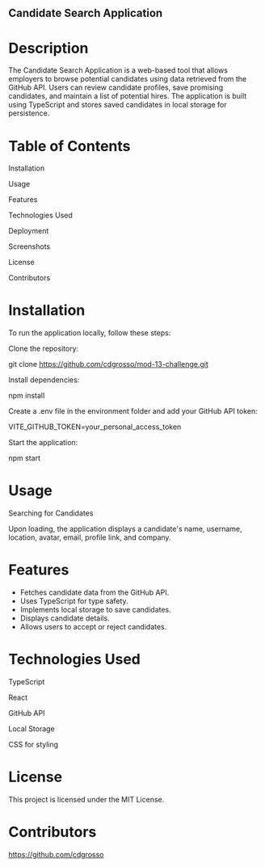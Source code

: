 
## Candidate Search Application

# Description

The Candidate Search Application is a web-based tool that allows employers to browse potential candidates using data retrieved from the GitHub API. Users can review candidate profiles, save promising candidates, and maintain a list of potential hires. The application is built using TypeScript and stores saved candidates in local storage for persistence.

# Table of Contents

Installation

Usage

Features

Technologies Used

Deployment

Screenshots

License

Contributors

# Installation

To run the application locally, follow these steps:

Clone the repository:

git clone https://github.com/cdgrosso/mod-13-challenge.git

Install dependencies:

npm install

Create a .env file in the environment folder and add your GitHub API token:

VITE_GITHUB_TOKEN=your_personal_access_token

Start the application:

npm start

# Usage

Searching for Candidates

Upon loading, the application displays a candidate's name, username, location, avatar, email, profile link, and company.

# Features

- Fetches candidate data from the GitHub API.
- Uses TypeScript for type safety.
-  Implements local storage to save candidates.
- Displays candidate details.
- Allows users to accept or reject candidates.

# Technologies Used

TypeScript

React

GitHub API

Local Storage

CSS for styling

# License

This project is licensed under the MIT License.

# Contributors

https://github.com/cdgrosso
